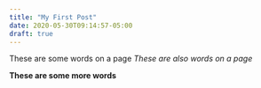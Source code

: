 ```yaml
---
title: "My First Post"
date: 2020-05-30T09:14:57-05:00
draft: true
---
```

These are some words on a page
*These are also words on a page*

**These are some more words**
